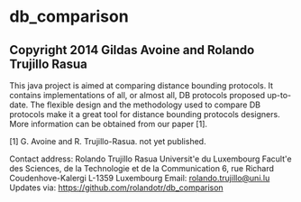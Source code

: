 db_comparison
=============

Copyright 2014 Gildas Avoine and Rolando Trujillo Rasua
-----------------

This java project is aimed at comparing distance bounding protocols. It contains implementations of all, or almost all, DB protocols proposed up-to-date. The flexible design and the methodology used to compare DB protocols make it a great tool for distance bounding protocols designers. More information can be obtained from our paper [1].

[1] G. Avoine and R. Trujillo-Rasua. not yet published. 

Contact address:
Rolando Trujillo Rasua
Universit\'e du Luxembourg 
Facult\'e des Sciences, de la Technologie et de la Communication
6, rue Richard Coudenhove-Kalergi
L-1359 Luxembourg
Email: rolando.trujillo@uni.lu
Updates via: https://github.com/rolandotr/db_comparison

